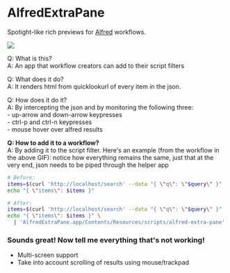 # AlfredExtraPane
Spotight-like rich previews for [Alfred](https://alfredapp.com) workflows.

![](media/demo-fast.gif)

Q: What is this?  
A: An app that workflow creators can add to their script filters

Q: What does it do?  
A: It renders html from quicklookurl of every item in the json.

Q: How does it do it?  
A: By intercepting the json and by monitoring the following three:  
    - up-arrow and down-arrow keypresses  
    - ctrl-p and ctrl-n keypresses  
    - mouse hover over alfred results  

**Q: How to add it to a workflow?**  
A: By adding it to the script filter.
Here's an example (from the workflow in the above GIF):
notice how everything remains the same, just that at the very end,
json needs to be piped through the helper app

```bash
# Before:
items=$(curl 'http://localhost/search' --data "{ \"q\": \"$query\" }" | jq '.hits')
echo "{ \"items\": $items }"

# After:
items=$(curl 'http://localhost/search' --data "{ \"q\": \"$query\" }" | jq '.hits')
echo "{ \"items\": $items }" \
  | 'AlfredExtraPane.app/Contents/Resources/scripts/alfred-extra-pane'
```
 
### Sounds great! Now tell me everything that's not working!  
 - Multi-screen support
 - Take into account scrolling of results using mouse/trackpad
